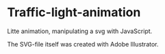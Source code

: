# Traffic-light-animation
Litte animation, manipulating a svg with JavaScript.

The SVG-file itself was created with Adobe Illustrator. 
